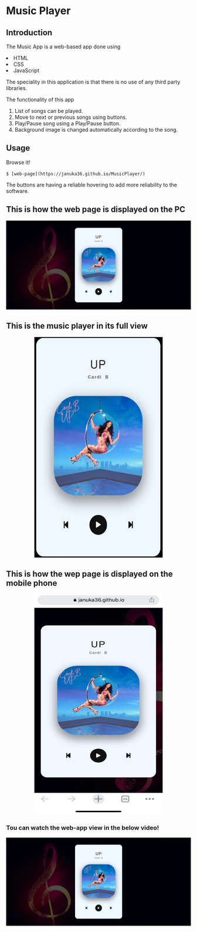 # Music Player 

## Introduction

The Music App is a web-based app done using 

<li>HTML
<li>CSS
<li>JavaScript
  
The speciality in this application is that there is no use of any third party libraries. 

The functionality of this app
1) List of songs can be played.
2) Move to next or previous songs using buttons.
3) Play/Pause song using a Play/Pause button.
4) Background image is changed automatically according to the song.

## Usage

Browse it!

```
$ [web-page](https://januka36.github.io/MusicPlayer/)
```

The buttons are having a reliable hovering to add more reliability to the software. 
  
## This is how the web page is displayed on the PC
  
<p align="center">
  <img src="https://github.com/januka36/MusicPlayer/blob/master/ReadMeImages/ss1.jpg" width="550" title="hover text">
</p>
  
## This is the music player in its full view

<p align="center">  
  <img src="https://github.com/januka36/MusicPlayer/blob/master/ReadMeImages/ss2.jpg" width="350" height="600" title="hover text">
</p>
  
## This is how the wep page is displayed on the mobile phone
  
<p align="center">
  <img src="https://github.com/januka36/MusicPlayer/blob/master/ReadMeImages/phone%20ss.jpeg" width="350" height="600" title="hover text">
</p>
  
<h3>Tou can watch the web-app view in the below video!</h3>

[![Watch the video](https://github.com/januka36/MusicPlayer/blob/master/ReadMeImages/backg.jpg)](https://github.com/januka36/MusicPlayer/blob/master/ReadMeImages/App.mp4)
